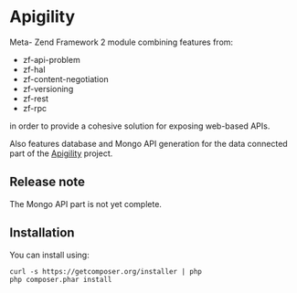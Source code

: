 Apigility
=========
Meta- Zend Framework 2 module combining features from:

- zf-api-problem
- zf-hal
- zf-content-negotiation
- zf-versioning
- zf-rest
- zf-rpc

in order to provide a cohesive solution for exposing web-based APIs.

Also features database and Mongo API generation for the data connected part of
the [Apigility](http://www.apigility.org) project.


Release note
------------

The Mongo API part is not yet complete.


Installation
------------

You can install using:

```
curl -s https://getcomposer.org/installer | php
php composer.phar install
```

